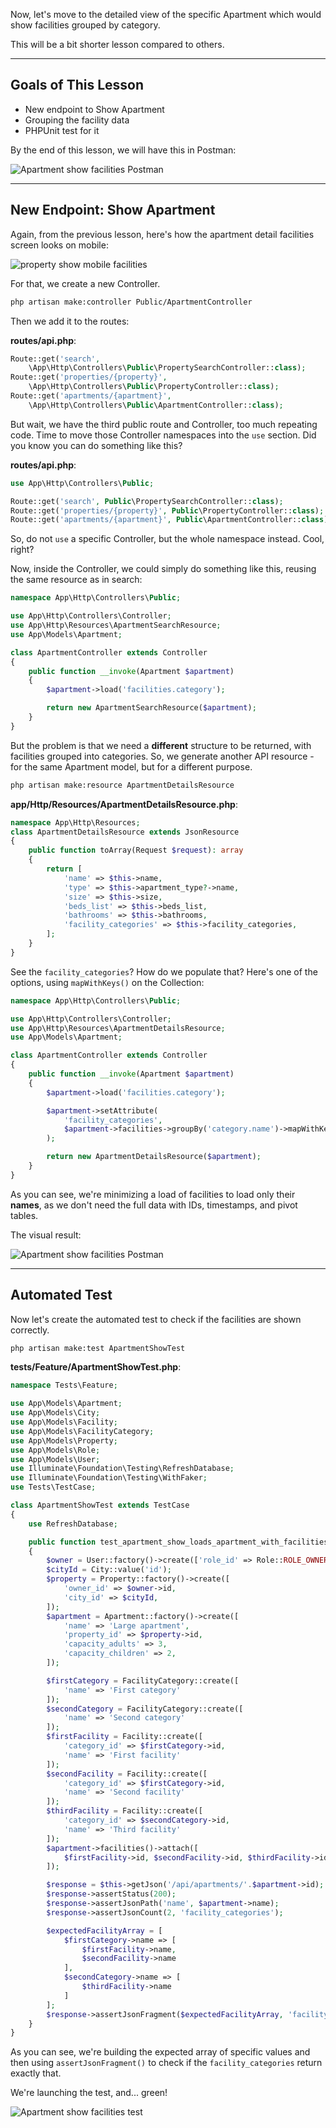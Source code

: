 Now, let's move to the detailed view of the specific Apartment which would show facilities grouped by category.

This will be a bit shorter lesson compared to others.

---

## Goals of This Lesson

- New endpoint to Show Apartment
- Grouping the facility data
- PHPUnit test for it

By the end of this lesson, we will have this in Postman:

![Apartment show facilities Postman](images/apartment-show-facilities-postman.png)

---

## New Endpoint: Show Apartment

Again, from the previous lesson, here's how the apartment detail facilities screen looks on mobile:

![property show mobile facilities](images/property-show-mobile-facilities.jpg)

For that, we create a new Controller.

```sh
php artisan make:controller Public/ApartmentController
```

Then we add it to the routes:

**routes/api.php**:
```php
Route::get('search',
    \App\Http\Controllers\Public\PropertySearchController::class);
Route::get('properties/{property}',
    \App\Http\Controllers\Public\PropertyController::class);
Route::get('apartments/{apartment}',
    \App\Http\Controllers\Public\ApartmentController::class);
```

But wait, we have the third public route and Controller, too much repeating code. Time to move those Controller namespaces into the `use` section. Did you know you can do something like this?

**routes/api.php**:
```php
use App\Http\Controllers\Public;

Route::get('search', Public\PropertySearchController::class);
Route::get('properties/{property}', Public\PropertyController::class);
Route::get('apartments/{apartment}', Public\ApartmentController::class);
```

So, do not `use` a specific Controller, but the whole namespace instead. Cool, right?

Now, inside the Controller, we could simply do something like this, reusing the same resource as in search:

```php
namespace App\Http\Controllers\Public;

use App\Http\Controllers\Controller;
use App\Http\Resources\ApartmentSearchResource;
use App\Models\Apartment;

class ApartmentController extends Controller
{
    public function __invoke(Apartment $apartment)
    {
        $apartment->load('facilities.category');

        return new ApartmentSearchResource($apartment);
    }
}
```

But the problem is that we need a **different** structure to be returned, with facilities grouped into categories. So, we generate another API resource - for the same Apartment model, but for a different purpose.

```sh
php artisan make:resource ApartmentDetailsResource
```

**app/Http/Resources/ApartmentDetailsResource.php**:
```php
namespace App\Http\Resources;
class ApartmentDetailsResource extends JsonResource
{
    public function toArray(Request $request): array
    {
        return [
            'name' => $this->name,
            'type' => $this->apartment_type?->name,
            'size' => $this->size,
            'beds_list' => $this->beds_list,
            'bathrooms' => $this->bathrooms,
            'facility_categories' => $this->facility_categories,
        ];
    }
}
```

See the `facility_categories`? How do we populate that? Here's one of the options, using `mapWithKeys()` on the Collection:

```php
namespace App\Http\Controllers\Public;

use App\Http\Controllers\Controller;
use App\Http\Resources\ApartmentDetailsResource;
use App\Models\Apartment;

class ApartmentController extends Controller
{
    public function __invoke(Apartment $apartment)
    {
        $apartment->load('facilities.category');

        $apartment->setAttribute(
            'facility_categories',
            $apartment->facilities->groupBy('category.name')->mapWithKeys(fn ($items, $key) => [$key => $items->pluck('name')])
        );

        return new ApartmentDetailsResource($apartment);
    }
}
```

As you can see, we're minimizing a load of facilities to load only their **names**, as we don't need the full data with IDs, timestamps, and pivot tables.

The visual result:

![Apartment show facilities Postman](images/apartment-show-facilities-postman.png)

---

## Automated Test

Now let's create the automated test to check if the facilities are shown correctly.

```sh
php artisan make:test ApartmentShowTest
```

**tests/Feature/ApartmentShowTest.php**:
```php
namespace Tests\Feature;

use App\Models\Apartment;
use App\Models\City;
use App\Models\Facility;
use App\Models\FacilityCategory;
use App\Models\Property;
use App\Models\Role;
use App\Models\User;
use Illuminate\Foundation\Testing\RefreshDatabase;
use Illuminate\Foundation\Testing\WithFaker;
use Tests\TestCase;

class ApartmentShowTest extends TestCase
{
    use RefreshDatabase;

    public function test_apartment_show_loads_apartment_with_facilities()
    {
        $owner = User::factory()->create(['role_id' => Role::ROLE_OWNER]);
        $cityId = City::value('id');
        $property = Property::factory()->create([
            'owner_id' => $owner->id,
            'city_id' => $cityId,
        ]);
        $apartment = Apartment::factory()->create([
            'name' => 'Large apartment',
            'property_id' => $property->id,
            'capacity_adults' => 3,
            'capacity_children' => 2,
        ]);

        $firstCategory = FacilityCategory::create([
            'name' => 'First category'
        ]);
        $secondCategory = FacilityCategory::create([
            'name' => 'Second category'
        ]);
        $firstFacility = Facility::create([
            'category_id' => $firstCategory->id,
            'name' => 'First facility'
        ]);
        $secondFacility = Facility::create([
            'category_id' => $firstCategory->id,
            'name' => 'Second facility'
        ]);
        $thirdFacility = Facility::create([
            'category_id' => $secondCategory->id,
            'name' => 'Third facility'
        ]);
        $apartment->facilities()->attach([
            $firstFacility->id, $secondFacility->id, $thirdFacility->id
        ]);

        $response = $this->getJson('/api/apartments/'.$apartment->id);
        $response->assertStatus(200);
        $response->assertJsonPath('name', $apartment->name);
        $response->assertJsonCount(2, 'facility_categories');

        $expectedFacilityArray = [
            $firstCategory->name => [
                $firstFacility->name,
                $secondFacility->name
            ],
            $secondCategory->name => [
                $thirdFacility->name
            ]
        ];
        $response->assertJsonFragment($expectedFacilityArray, 'facility_categories');
    }
}
```

As you can see, we're building the expected array of specific values and then using `assertJsonFragment()` to check if the `facility_categories` return exactly that.

We're launching the test, and... green!

![Apartment show facilities test](images/apartment-show-facilities-test.png)
